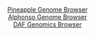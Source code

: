 <div id="Pineapple_Genome_Browser" align="center">
  <a href="https://igv.org/app/?sessionURL=blob:zZJta9swFIX_i6BlA8eW7CSODWG4b0v6kpB6jiGlGMWWHS225EqykzTkv08NG_vSQfNhYyCBdJF0zzl69qAlQlLOgA9sE_VMhIAB5IpvQlzVJZngikjg57iUxACC5EQQlhLg70GOpcLR472.uVKqlr5lUVV3KswKbkrHxBV.5QxvpJnyyrrkZYmXXGDFhbQuBG65RYu2syFLXNem7u2YPSvDClu4rFecSW7VhBXJRr.X_ColBWG8IknVlIoeBSRaj9aYmTn.EsRhkKZEyjuyG2fD4G4czJ3raPG1f7mIpqM46sfnIS0YVo0gw_nW6d7Pcmcy747EqhwEN4HwGINh3D1zrs6vtzUVRA6RiwaO6.mpg6EsI9v_ybMe9ETf9i36Ptm9TLchcu.nE5Wi2c3aU.GZfRGn7zofgIMBSp42mgSQroTrI2g4sG_07H7nbYkGBoSezkdwCvynZwMogdO1Pv60B2pXa16AJC_NER0DcJERAfyOB6GLPM_udd0u9Dx0MPagEeXfC_cmevRcaAe23U9yWioNc5ZIVksTM2a2aW4WryemuWgfJlPnltd3M7jdRKMgnhdt9tgsovUfsjSAbn38QG30I4r.CXcfEWKq5amw0e3rlAfN7CGA63JczMIMjzRoOV1_uxq_G9AbRqeFk3NRYaXP64re_uStxYJipnShpZIuaUnVLtY58g3wke1obEHKS645BKJYfoIGNFAPfv6Np3N4PvwA">Pineapple Genome Browser</a>
</div>
<div id="Alphonso_Genome_Browser" align="center">
  <a href="https://igv.org/app/?sessionURL=blob:zZJbb9owGIb_iyWqTQo5AiGRqimllFDYKmAZPaiKnMQJHomd2k5CQPz3uWjTblapXGya5Av7kw_v9_g5gBoxjikBLjBVo68aBlAA39BmBYsyR19ggThwU5hzpACGUsQQiRFwDyCFXMBgOZcnN0KU3NU0LMpuAUlGVW6psIB7SmDD1ZgW2ojmOYwog4Iyrl0xWFMNZ3W3QREsS1W.bal9LYECajAvN5RwqpWIZGEj7wt_lcIMEVqgsKhygU8BQplHZkzUFH7y1isvjhHnM9ROk0tvNvW.WePgcTIYPQZ3_joYrC9WOCNQVAxdXk_9jnmV3XXMm72XTGbLadlsX9iDkNUqXV4vOtb1xXhXYob4pWEbQ8t2huYrHkwStPufOpcDn9n9cNm7X195.9gnkSRgVrNHYber.vt.lAR_7NwERwXkNK6kDyDeMNs1dMXSB0rfHHRfp8ZQ0XVH8mEUA_fpWQGCwXgrtz8dgGhLaQ3g6KU6CaQAyhLEgNt1dN02HMfs9.ye7jjGUTmAiuV_D.5NsHRs3fRMcxCmOBdS6STkpOQqJESt41TN9mfS_Dya.yOfLdoHyZLNF8NFa93m5Qz5fjB.g6YC5OOnL5StvifTPzHvPUFUEZ2r22R7b2306a5JthHL4rRfG9nCozvxdfomnvPQpJQVUMj9siKXP32rIcOQCFmoMccRzrFo15IibYBrmJbUFsQ0p9JDwLLog67oitHXP_7W0zo.H38A">Alphonso Genome Browser</a>
</div>


<div id="DAF_Genomics_Browser" align="center">
  <a href="https://igv.org/app/?sessionURL=blob:tZFra9swFIb_i6D95JtkJ64NYZg16bo0GSRzAi0lqPKxrc2yPElekoX89wmvY7BRxqADHSFxLu8rPSf0FZTmskUpIh4eeRgjB.la7tdUdA0sqQCN0pI2GhykoAQFLQOUnlBJtaH56s521sZ0OvX9gpZuBa0UnGlPhx7tXC17U4MtdYlHBf0mW7rXHpPCFhvq06arZaulTxkDrd3A76Ctdntqt5.53TASdqJvDB9Ud9aENVZ4JbVueVvA4S9G_oOyXfxNtl1nQ_8cjrfFJJvfZptwmt_fjN_e5x_ebfPx9nLNq5aaXsGk3MxUtb1Z8btYL5YMsnK_mF8LRqrqIry.nB46rkBPcIyvwjhJggidHdRI1lsEiNUKpzhyYnLlkChyn4_haGz_QEmO0odHBxlF2Wdb_nBC5thZUEjDl35g5iCpClAodZMgiHGSkFEUR0GS4LNzQr1qXpnkLF8lcUAyQsbeExVWv.TN8H1W6M_ka2H8bbKNf8UUJE.buloePxWzjwccyLqu8AWZgQ3xfjF9AZWDXnxaKZWgxqZ.XJ_B0MYqCmjNLzLh.fH8HQ--">DAF Genomics Browser</a>
</div>
